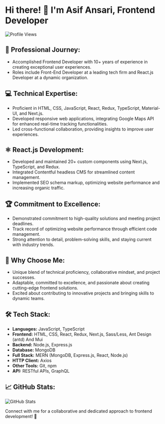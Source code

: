 # Hi there! 👋 I'm Asif Ansari, Frontend Developer

![Profile Views](https://komarev.com/ghpvc/?username=asif7774&color=brightgreen)

## 🚀 Professional Journey:
- Accomplished Frontend Developer with 10+ years of experience in creating exceptional user experiences.
- Roles include Front-End Developer at a leading tech firm and React.js Developer at a dynamic organization.

## 💻 Technical Expertise:
- Proficient in HTML, CSS, JavaScript, React, Redux, TypeScript, Material-UI, and Next.js.
- Developed responsive web applications, integrating Google Maps API for enhanced real-time tracking functionalities.
- Led cross-functional collaboration, providing insights to improve user experiences.

## ⚛️ React.js Development:
- Developed and maintained 20+ custom components using Next.js, TypeScript, and Redux.
- Integrated Contentful headless CMS for streamlined content management.
- Implemented SEO schema markup, optimizing website performance and increasing organic traffic.

## 🏆 Commitment to Excellence:
- Demonstrated commitment to high-quality solutions and meeting project deadlines.
- Track record of optimizing website performance through efficient code management.
- Strong attention to detail, problem-solving skills, and staying current with industry trends.

## 🌟 Why Choose Me:
- Unique blend of technical proficiency, collaborative mindset, and project successes.
- Adaptable, committed to excellence, and passionate about creating cutting-edge frontend solutions.
- Excited about contributing to innovative projects and bringing skills to dynamic teams.

## 🛠️ Tech Stack:
- **Languages:** JavaScript, TypeScript
- **Frontend:** HTML, CSS, React, Redux, Next.js, Sass/Less, Ant Design (antd) And Mui
- **Backend:** Node.js, Express.js
- **Database:** MongoDB
- **Full Stack:** MERN (MongoDB, Express.js, React, Node.js)
- **HTTP Client:** Axios
- **Other Tools:** Git, npm
- **API:** RESTful APIs, GraphQL



## 📈 GitHub Stats:
![GitHub Stats](https://github-readme-stats.vercel.app/api?username=asif7774&show_icons=true&count_private=true&hide=contribs,issues&theme=radical)

Connect with me for a collaborative and dedicated approach to frontend development! 🚀
